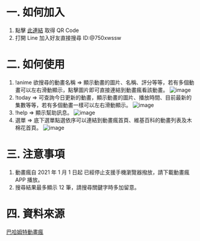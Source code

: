 # 一. 如何加入

1. 點擊 [此連結](https://line.me/ti/p/@750xwssw) 取得 QR Code
2. 打開 Line 加入好友直接搜尋 ID:@750xwssw

# 二. 如何使用

1. !anime 欲搜尋的動畫名稱 => 顯示動畫的圖片、名稱、評分等等，若有多個動畫可以左右滑動顯示，點擊圖片即可直接連結到動畫瘋看該動畫。
   ![image](https://raw.githubusercontent.com/renly261/20210503-line/main/images/!anime.jpg)
2. !today => 可查詢今日更新的動畫，顯示動畫的圖片、播放時間、目前最新的集數等等，若有多個動畫一樣可以左右滑動顯示。
   ![image](https://raw.githubusercontent.com/renly261/20210503-line/main/images/!today.jpg)
3. !help => 顯示幫助訊息。
   ![image](https://raw.githubusercontent.com/renly261/20210503-line/main/images/!help.jpg)
4. 選單 => 底下選單點選依序可以連結到動畫瘋首頁、維基百科的動畫列表及木棉花首頁。
   ![image](https://raw.githubusercontent.com/renly261/20210503-line/main/images/richmenu.jpg)

# 三. 注意事項

1. 動畫瘋自 2021 年 1 月 1 日起 已經停止支援手機瀏覽器撥放，請下載動畫瘋 APP 播放。
2. 搜尋結果最多顯示 12 筆，請搜尋關鍵字時多加留意。

# 四. 資料來源

[巴哈姆特動畫瘋](https://ani.gamer.com.tw/)
